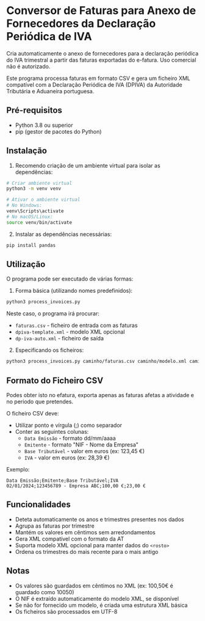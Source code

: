 # Conversor de Faturas para Anexo de Fornecedores da Declaração Periódica de IVA

Cria automaticamente o anexo de fornecedores para a declaração periódica do IVA trimestral a partir das faturas exportadas do e-fatura. Uso comercial não é autorizado.

Este programa processa faturas em formato CSV e gera um ficheiro XML compatível com a Declaração Periódica de IVA (DPIVA) da Autoridade Tributária e Aduaneira portuguesa.

## Pré-requisitos

- Python 3.8 ou superior
- pip (gestor de pacotes do Python)

## Instalação

1. Recomendo criação de um ambiente virtual para isolar as dependências:

```bash
# Criar ambiente virtual
python3 -m venv venv

# Ativar o ambiente virtual
# No Windows:
venv\Scripts\activate
# No macOS/Linux:
source venv/bin/activate
```

2. Instalar as dependências necessárias:

```bash
pip install pandas
```

## Utilização

O programa pode ser executado de várias formas:

1. Forma básica (utilizando nomes predefinidos):
```bash
python3 process_invoices.py
```
Neste caso, o programa irá procurar:
- `faturas.csv` - ficheiro de entrada com as faturas
- `dpiva-template.xml` - modelo XML opcional
- `dp-iva-auto.xml` - ficheiro de saída

2. Especificando os ficheiros:
```bash
python3 process_invoices.py caminho/faturas.csv caminho/modelo.xml caminho/resultado.xml
```

## Formato do Ficheiro CSV
Podes obter isto no efatura, exporta apenas as faturas afetas a atividade e no periodo que pretendes.

O ficheiro CSV deve:
- Utilizar ponto e vírgula (;) como separador
- Conter as seguintes colunas:
  - `Data Emissão` - formato dd/mm/aaaa
  - `Emitente` - formato "NIF - Nome da Empresa"
  - `Base Tributável` - valor em euros (ex: 123,45 €)
  - `IVA` - valor em euros (ex: 28,39 €)

Exemplo:
```csv
Data Emissão;Emitente;Base Tributável;IVA
02/01/2024;123456789 - Empresa ABC;100,00 €;23,00 €
```

## Funcionalidades

- Deteta automaticamente os anos e trimestres presentes nos dados
- Agrupa as faturas por trimestre
- Mantém os valores em cêntimos sem arredondamentos
- Gera XML compatível com o formato da AT
- Suporta modelo XML opcional para manter dados do `<rosto>`
- Ordena os trimestres do mais recente para o mais antigo

## Notas

- Os valores são guardados em cêntimos no XML (ex: 100,50€ é guardado como 10050)
- O NIF é extraído automaticamente do modelo XML, se disponível
- Se não for fornecido um modelo, é criada uma estrutura XML básica
- Os ficheiros são processados em UTF-8 
